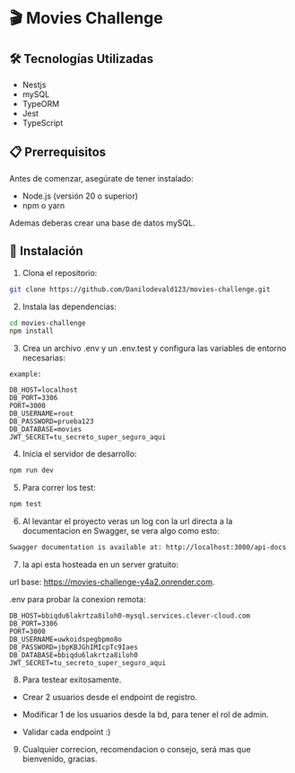 # 🎬 Movies Challenge


## 🛠️ Tecnologías Utilizadas

- Nestjs
- mySQL
- TypeORM
- Jest
- TypeScript

## 📋 Prerrequisitos

Antes de comenzar, asegúrate de tener instalado:

- Node.js (versión 20 o superior)
- npm o yarn

Ademas deberas crear una base de datos mySQL.


## 🔧 Instalación

1. Clona el repositorio:
```bash
git clone https://github.com/Danilodevald123/movies-challenge.git
```

2. Instala las dependencias:
```bash
cd movies-challenge
npm install
```

3. Crea un archivo .env y un .env.test y configura las variables de entorno necesarias:
```
example: 

DB_HOST=localhost
DB_PORT=3306
PORT=3000
DB_USERNAME=root
DB_PASSWORD=prueba123
DB_DATABASE=movies
JWT_SECRET=tu_secreto_super_seguro_aqui
```

4. Inicia el servidor de desarrollo:
```bash
npm run dev
```

5. Para correr los test:
```bash
npm test
```

6. Al levantar el proyecto veras un log con la url directa a la documentacion en Swagger, se vera algo como esto:
```bash
Swagger documentation is available at: http://localhost:3000/api-docs
```

7. la api esta hosteada en un server gratuito:

url base: https://movies-challenge-y4a2.onrender.com.

.env para probar la conexion remota: 
```
DB_HOST=bbiqdu6lakrtza8iloh0-mysql.services.clever-cloud.com
DB_PORT=3306
PORT=3000
DB_USERNAME=uwkoidspegbpmo8o
DB_PASSWORD=jbpKBJGhIMIcpTc9Iaes
DB_DATABASE=bbiqdu6lakrtza8iloh0
JWT_SECRET=tu_secreto_super_seguro_aqui
```

8. Para testear exitosamente.

* Crear 2 usuarios desde el endpoint de registro.

* Modificar 1 de los usuarios desde la bd, para tener el rol de admin. 

* Validar cada endpoint :) 

9. Cualquier correcion, recomendacion o consejo, será mas que bienvenido, gracias. 




